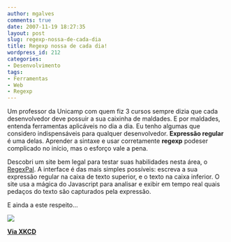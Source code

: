 ```yaml
---
author: mgalves
comments: true
date: 2007-11-19 18:27:35
layout: post
slug: regexp-nossa-de-cada-dia
title: Regexp nossa de cada dia!
wordpress_id: 212
categories:
- Desenvolvimento
tags:
- Ferramentas
- Web
- Regexp
---
```


Um professor da Unicamp com quem fiz 3 cursos sempre dizia que cada desenvolvedor deve possuir a sua caixinha de maldades. E por maldades, entenda ferramentas aplicáveis no dia a dia. Eu tenho algumas que considero indispensáveis para qualquer desenvolvedor. **Expressão regular** é uma delas. Aprender a sintaxe e usar corretamente **regexp** podeser complicado no início, mas o esforço vale a pena.

Descobri um site bem legal para testar suas habilidades nesta área, o [RegexPal](http://regexpal.com/). A interface é das mais simples possíveis: escreva a sua expressão regular na caixa de texto superior, e o texto na caixa inferior. O site usa a mágica do Javascript para analisar e exibir em tempo real quais pedaços do texto são capturados pela expressão.

E ainda a este respeito...

[](http://xkcd.com/208/)


[![]({{BASE_PATH}}/images/2007-11-19-regexp-nossa-de-cada-dia/regular_expressions.png)](http://xkcd.com/208/)




**[ Via XKCD](http://www.xkcd.com/208/)**
